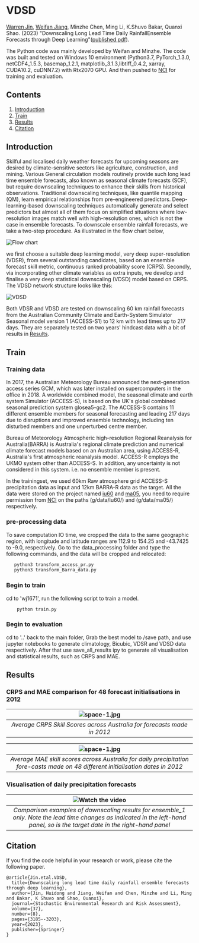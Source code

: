 # VDSD

[Warren Jin](https://people.csiro.au/J/W/Warren-Jin), [Weifan Jiang](https://www.linkedin.com/in/jeffery-jiang-3b966615a/), Minzhe Chen, Ming Li, K.Shuvo Bakar, Quanxi Shao. (2023) "Downscaling Long Lead Time Daily RainfallEnsemble Forecasts through Deep Learning"([published pdf](https://link.springer.com/content/pdf/10.1007/s00477-023-02444-x.pdf?pdf=button)).

The Python code was mainly developed by Weifan and Minzhe. The code was built and tested on Windows 10  environment (Python3.7, PyTorch_1.3.0, netCDF4_1.5.3, basemap_1.2.1, matplotlib_3.1.3,libtiff_0.4.2, xarray, CUDA10.2, cuDNN7.2) with Rtx2070 GPU. And then pushed to [NCI](https://nci.org.au/) for training and evaluation.

## Contents
1. [Introduction](#introduction)
2. [Train](#train)
3. [Results](#results)
4. [Citation](#citation)


## Introduction
Skilful and localised daily weather forecasts for upcoming seasons are desired by climate-sensitive sectors like agriculture, construction, and mining. Various General circulation models routinely provide such long lead time ensemble forecasts, also known as seasonal climate forecasts (SCF), but require downscaling techniques to enhance their skills from historical observations. Traditional downscaling techniques, like quantile mapping (QM), learn empirical relationships from pre-engineered predictors. Deep-learning-based downscaling techniques automatically generate and select predictors but almost all of them focus on simplified situations where low-resolution images match well with high-resolution ones, which is not the case in ensemble forecasts. To downscale ensemble rainfall forecasts, we take a two-step procedure. As illustrated in the flow chart below, 

![Flow chart](/data/img/fig2flowChart4VDSD.jpg)

we first choose a suitable deep learning model, very deep super-resolution (VDSR), from several outstanding candidates, based on an ensemble forecast skill metric, continuous ranked probability score (CRPS). Secondly, via incorporating other climate variables as extra inputs, we develop and finalise a very deep statistical downscaling (VDSD) model based on CRPS. The VDSD network structure looks like this:  

![VDSD](/data/img/fig3VDSDstructure.jpg)

Both VDSR and VDSD are tested on downscaling 60 km rainfall forecasts from the Australian Community Climate and Earth-System Simulator Seasonal model version 1 (ACCESS-S1) to 12 km with lead times up to 217 days. They are separately tested on two years' hindcast data with a bit of results in [Results](#results).  

## Train
### Training data 

In 2017, the Australian Meteorology Bureau announced the next-generation access series GCM, which was later installed on supercomputers in the office in 2018. A worldwide combined model, the seasonal climate and earth system Simulator (ACCESS-S), is based on the UK's global combined seasonal prediction system glosea5-gc2. The ACCESS-S contains 11 different ensemble members for seasonal forecasting and leading 217 days due to disruptions and improved ensemble technology, including ten disturbed members and one unperturbed centre member. 

Bureau of Meteorology Atmospheric high-resolution Regional Reanalysis for Australia(BARRA) is Australia's regional climate prediction and numerical climate forecast models based on an Australian area, using ACCESS-R, Australia's first atmospheric reanalysis model. ACCESS-R employs the UKMO system other than ACCESS-S. In addition, any uncertainty is not considered in this system. i.e. no ensemble member is present.

In the trainingset, we used 60km Raw atmosphere grid ACCESS-S precipitation data as input and 12km BARRA-R data as the target.
All the data were stored on the project named [iu60](http://poama.bom.gov.au/) and [ma05](http://www.bom.gov.au/clim_data/rrp/BARRA_sample/), you need to require permission from [NCI](https://nci.org.au/) on the paths (g/data/iu60/) and (g/data/ma05/) respectively.

### pre-processing data
To save computation IO time, we cropped the data to the same geographic region, with longitude and latitude ranges are 112.9 to 154.25 and -43.7425 to -9.0, respectively. Go to the data_processing folder and type the following commands, and the data will be cropped and relocated:

 ```bash
    python3 transform_access_pr.py
    python3 transform_Barra_data.py

 ```

### Begin to train


cd to 'wj1671', run the following script to train a model.

```bash
    python train.py 
```

### Begin to evaluation
cd to '..' back to the main folder, Grab the best model to /save path, and use jupyter notebooks to generate climatology, Bicubic, VDSR and VDSD data respectively.
After that use save_all_results ipy to generate all visualisation and statistical results, such as CRPS and MAE.

## Results
### CRPS and MAE comparison for 48 forecast initialisations in 2012
| ![space-1.jpg](/data/img/crps2012_whole_mean.png) | 
|:--:| 
| *Average CRPS Skill Scores across Australia for forecasts made in 2012* |


| ![space-1.jpg](/data/img/mae2012_whole_mean.png) | 
|:--:| 
| *Average MAE skill scores across Australia for daily precipitation fore-casts made on 48 different initialisation dates in 2012* |

### Visualisation of daily precipitation forecasts 

| ![Watch the video](/data/img/2012_by_time_serise.gif) | 
|:--:| 
| *Comparison examples of downscaling results for ensemble_1 only. Note the lead time changes as indicated in the left-hand panel, so is the target date in the right-hand panel* |


## Citation
If you find the code helpful in your research or work, please cite the following paper.
```
@article{Jin.etal.VDSD,
  title={Downscaling long lead time daily rainfall ensemble forecasts through deep learning},
  author={Jin, Huidong and Jiang, Weifan and Chen, Minzhe and Li, Ming and Bakar, K Shuvo and Shao, Quanxi},
  journal={Stochastic Environmental Research and Risk Assessment},
  volume={37},
  number={8},
  pages={3185--3203},
  year={2023},
  publisher={Springer}
}
```
